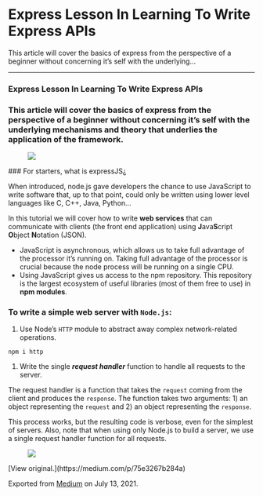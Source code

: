 Express Lesson In Learning To Write Express APIs
================================================

This article will cover the basics of express from the perspective of a beginner without concerning it’s self with the underlying…

------------------------------------------------------------------------

### Express Lesson In Learning To Write Express APIs

### This article will cover the basics of express from the perspective of a beginner without concerning it’s self with the underlying mechanisms and theory that underlies the application of the framework. 

<figure><img src="https://cdn-images-1.medium.com/max/800/0*yUozFGA0FQpjcXFf.gif" class="graf-image" /></figure>### For starters, what is expressJS¿

When introduced, node.js gave developers the chance to use JavaScript to write software that, up to that point, could only be written using lower level languages like C, C++, Java, Python…

In this tutorial we will cover how to write **web services** that can communicate with clients (the front end application) using **J**ava**S**cript **O**bject **N**otation (JSON).

-   <span id="5334">JavaScript is asynchronous, which allows us to take full advantage of the processor it’s running on. Taking full advantage of the processor is crucial because the node process will be running on a single CPU.</span>
-   <span id="0b8b">Using JavaScript gives us access to the npm repository. This repository is the largest ecosystem of useful libraries (most of them free to use) in **npm modules**.</span>

### To write a simple web server with `Node.js`:

1.  <span id="7e3f">Use Node’s `HTTP` module to abstract away complex network-related operations.</span>

<!-- -->

    npm i http

1.  <span id="50b0">Write the single ***request handler*** function to handle all requests to the server.</span>

The request handler is a function that takes the `request` coming from the client and produces the `response`. The function takes two arguments: 1) an object representing the `request` and 2) an object representing the `response`.

This process works, but the resulting code is verbose, even for the simplest of servers. Also, note that when using only Node.js to build a server, we use a single request handler function for all requests.

<figure><img src="https://cdn-images-1.medium.com/max/800/0*PTKhCN2p9S8EDZ4r.gif" class="graf-image" /></figure>[View original.](https://medium.com/p/75e3267b284a)

Exported from [Medium](https://medium.com) on July 13, 2021.
